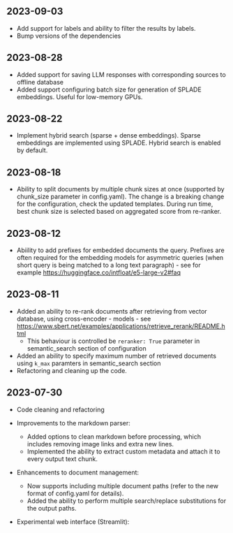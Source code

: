 ## 2023-09-03

* Add support for labels and ability to filter the results by labels.
* Bump versions of the dependencies

## 2023-08-28

* Added support for saving LLM responses with corresponding sources to offline database
* Added support configuring batch size for generation of SPLADE embeddings. Useful for low-memory GPUs.

## 2023-08-22

* Implement hybrid search (sparse + dense embeddings). Sparse embeddings are implemented using SPLADE. Hybrid search is enabled by default.

## 2023-08-18

* Ability to split documents by multiple chunk sizes at once (supported by chunk_size parameter in config.yaml). The change is a breaking change for the configuration, check the updated templates. During run time, best chunk size is selected based on aggregated score from re-ranker.


## 2023-08-12

* Abiility to add prefixes for embedded documents the query. Prefixes are often required for the embedding models for asymmetric queries (when short query is being matched to a long text paragraph) - see for example https://huggingface.co/intfloat/e5-large-v2#faq


## 2023-08-11

* Added an ability to re-rank documents after retrieving from vector database, using cross-encoder - models - see https://www.sbert.net/examples/applications/retrieve_rerank/README.html
    * This behaviour is controlled be `reranker: True` parameter in semantic_search section of configuration
* Added an ability to specify maximum number of retrieved documents using `k_max` paramters in semantic_search section
* Refactoring and cleaning up the code.



## 2023-07-30

* Code cleaning and refactoring

* Improvements to the markdown parser:
    - Added options to clean markdown before processing, which includes removing image links and extra new lines.
    - Implemented the ability to extract custom metadata and attach it to every output text chunk.

* Enhancements to document management:
    - Now supports including multiple document paths (refer to the new format of config.yaml for details).
    - Added the ability to perform multiple search/replace substitutions for the output paths.

* Experimental web interface (Streamlit):

